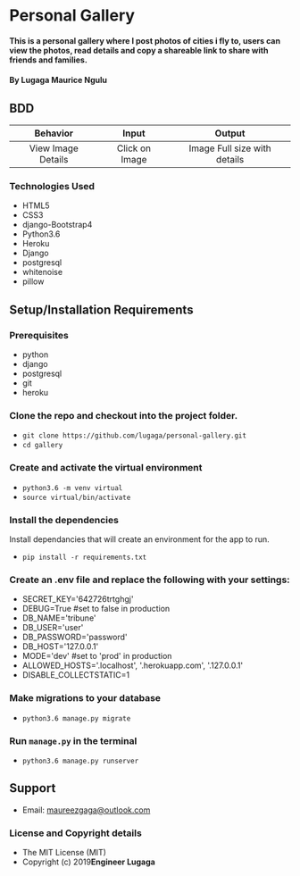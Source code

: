 # Personal Gallery

#### This is a personal gallery where I post photos of cities i fly to, users can view the photos, read details and copy a shareable link to share with friends and families.

#### By **Lugaga Maurice Ngulu**

## BDD
| Behavior| Input | Output |
| :-------------: | :-------------: | :-------------: |
| View Image Details | Click on Image  | Image Full size with details |

### Technologies Used

- HTML5
- CSS3
- django-Bootstrap4
- Python3.6
- Heroku
- Django
- postgresql
- whitenoise
- pillow

## Setup/Installation Requirements

### Prerequisites
- python
- django
- postgresql
- git
- heroku

### Clone the repo and checkout into the project folder.

- `git clone https://github.com/lugaga/personal-gallery.git`
- `cd gallery`

### Create and activate the virtual environment

- `python3.6 -m venv virtual`
- `source virtual/bin/activate`

### Install the dependencies

Install dependancies that will create an environment for the app to run.

- `pip install -r requirements.txt`

### Create an .env file and replace the following with your settings:

- SECRET_KEY='642726trtghgj'
- DEBUG=True #set to false in production
- DB_NAME='tribune'
- DB_USER='user'
- DB_PASSWORD='password'
- DB_HOST='127.0.0.1'
- MODE='dev' #set to 'prod' in production
- ALLOWED_HOSTS='.localhost', '.herokuapp.com', '.127.0.0.1'
- DISABLE_COLLECTSTATIC=1

### Make migrations to your database
- `python3.6 manage.py migrate`

### Run `manage.py` in the terminal

- `python3.6 manage.py runserver`

## Support
* Email: maureezgaga@outlook.com

### License and Copyright details
* The MIT License (MIT)
* Copyright (c) 2019**Engineer Lugaga**
